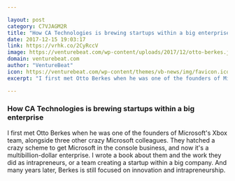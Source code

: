 ```yaml
---

layout: post
category: C7VJAGM2R
title: "How CA Technologies is brewing startups within a big enterprise"
date: 2017-12-15 19:03:17
link: https://vrhk.co/2CyRccV
image: https://venturebeat.com/wp-content/uploads/2017/12/otto-berkes.jpg?fit=780%2C543&strip=all
domain: venturebeat.com
author: "VentureBeat"
icon: https://venturebeat.com/wp-content/themes/vb-news/img/favicon.ico
excerpt: "I first met Otto Berkes when he was one of the founders of Microsoft's Xbox team, alongside three other crazy Microsoft colleagues. They hatched a crazy scheme to get Microsoft in the console business, and now it's a multibillion-dollar enterprise. I wrote a book about them and the work they did as intrapreneurs, or a team creating a startup within a big company. And many years later, Berkes is still focused on innovation and intrapreneurship."

---
```


### How CA Technologies is brewing startups within a big enterprise

I first met Otto Berkes when he was one of the founders of Microsoft's Xbox team, alongside three other crazy Microsoft colleagues. They hatched a crazy scheme to get Microsoft in the console business, and now it's a multibillion-dollar enterprise. I wrote a book about them and the work they did as intrapreneurs, or a team creating a startup within a big company. And many years later, Berkes is still focused on innovation and intrapreneurship.